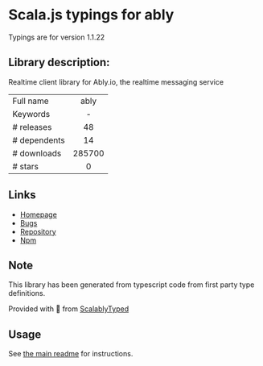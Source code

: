 
# Scala.js typings for ably

Typings are for version 1.1.22

## Library description:
Realtime client library for Ably.io, the realtime messaging service

|                    |                 |
| ------------------ | :-------------: |
| Full name          | ably |
| Keywords           | - |
| # releases         | 48 |
| # dependents       | 14 |
| # downloads        | 285700 |
| # stars            | 0 |

## Links
- [Homepage](https://github.com/ably/ably-js#readme)
- [Bugs](https://github.com/ably/ably-js/issues)
- [Repository](https://github.com/ably/ably-js)
- [Npm](https://www.npmjs.com/package/ably)
    


## Note
This library has been generated from typescript code from first party type definitions.

Provided with :purple_heart: from [ScalablyTyped](https://github.com/oyvindberg/ScalablyTyped)

## Usage
See [the main readme](../../readme.md) for instructions.


